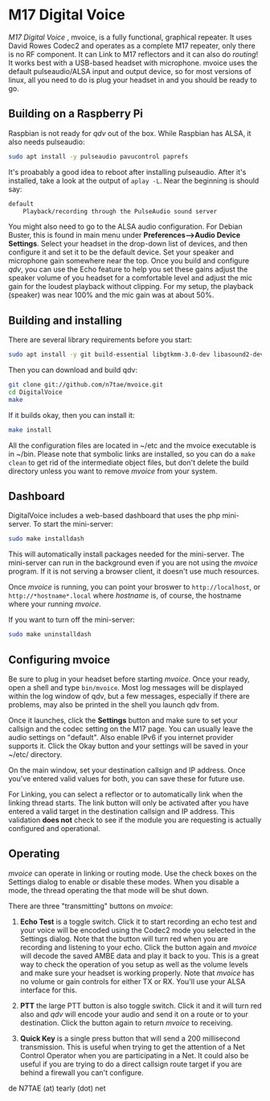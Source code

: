 # M17 Digital Voice

*M17 Digital Voice* , mvoice, is a fully functional, graphical repeater. It uses David Rowes Codec2 and operates as a complete M17 repeater, only there is no RF component. It can Link to M17 reflectors and it can also do *routing*! It works best with a USB-based headset with microphone. mvoice uses the default pulseaudio/ALSA input and output device, so for most versions of linux, all you need to do is plug your headset in and you should be ready to go.

## Building on a Raspberry Pi

Raspbian is not ready for *qdv* out of the box. While Raspbian has ALSA, it also needs pulseaudio:

```bash
sudo apt install -y pulseaudio pavucontrol paprefs
```

It's proabably a good idea to reboot after installing pulseaudio. After it's installed, take a look at the output of `aplay -L`. Near the beginning is should say:

```bash
default
    Playback/recording through the PulseAudio sound server
```

You might also need to go to the ALSA audio configuration. For Debian Buster, this is found in main menu under **Preferences-->Audio Device Settings**. Select your headset in the drop-down list of devices, and then configure it and set it to be the default device. Set your speaker and microphone gain somewhere near the top. Once you build and configure *qdv*, you can use the Echo feature to help you set these gains adjust the speaker volume of you headset for a comfortable level and adjust the mic gain for the loudest playback without clipping. For my setup, the playback (speaker) was near 100% and the mic gain was at about 50%.

## Building and installing

There are several library requirements before you start:

```bash
sudo apt install -y git build-essential libgtkmm-3.0-dev libasound2-dev libsqlite3-dev

```

Then you can download and build qdv:

```bash
git clone git://github.com/n7tae/mvoice.git
cd DigitalVoice
make
```

If it builds okay, then you can install it:

```bash
make install
```

All the configuration files are located in ~/etc and the mvoice executable is in ~/bin. Please note that symbolic links are installed, so you can do a `make clean` to get rid of the intermediate object files, but don't delete the build directory unless you want to remove *mvoice* from your system.

## Dashboard

DigitalVoice includes a web-based dashboard that uses the php mini-server. To start the mini-server:

```bash
sudo make installdash
```

This will automatically install packages needed for the mini-server. The mini-server can run in the background even if you are not using the *mvoice* program. If it is not serving a browser client, it doesn't use much resources.

Once *mvoice* is running, you can point your broswer to `http://localhost`, or `http://*hostname*.local` where *hostname* is, of course, the hostname where your running *mvoice*.

If you want to turn off the mini-server:

```bash
sudo make uninstalldash
```

## Configuring mvoice

Be sure to plug in your headset before starting *mvoice*. Once your ready, open a shell and type `bin/mvoice`. Most log messages will be displayed within the log window of qdv, but a few messages, especially if there are problems, may also be printed in the shell you launch qdv from.

Once it launches, click the **Settings** button and make sure to set your callsign and the codec setting on the M17 page. You can usually leave the audio settings on "default". Also enable IPv6 if you internet provider supports it. Click the Okay button and your settings will be saved in your ~/etc/ directory.

On the main window, set your destination callsign and IP address. Once you've entered valid values for both, you can save these for future use.

For Linking, you can select a reflector or to automatically link when the linking thread starts. The link button will only be activated after you have entered a valid target in the destination callsign and IP address. This validation **does not** check to see if the module you are requesting is actually configured and operational.

## Operating

*mvoice* can operate in linking or routing mode. Use the check boxes on the Settings dialog to enable or disable these modes. When you disable a mode, the thread operating the that mode will be shut down.

There are three "transmitting" buttons on *mvoice*:

1) **Echo Test** is a toggle switch. Click it to start recording an echo test and your voice will be encoded using the Codec2 mode you selected in the Settings dialog. Note that the button will turn red when you are recording and listening to your echo. Click the button again and *mvoice* will decode the saved AMBE data and play it back to you. This is a great way to check the operation of you setup as well as the volume levels and make sure your headset is working properly. Note that *mvoice* has no volume or gain controls for either TX or RX. You'll use your ALSA interface for this.

2) **PTT** the large PTT button is also toggle switch. Click it and it will turn red also and *qdv* will encode your audio and send it on a route or to your destination. Click the button again to return *mvoice* to receiving.

3) **Quick Key** is a single press button that will send a 200 millisecond transmission. This is useful when trying to get the attention of a Net Control Operator when you are participating in a Net. It could also be useful if you are trying to do a direct callsign route target if you are behind a firewall you can't configure.

de N7TAE (at) tearly (dot) net
